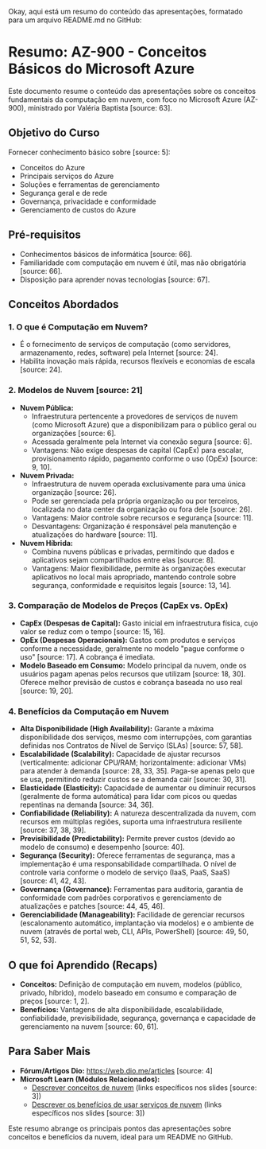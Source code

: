 Okay, aqui está um resumo do conteúdo das apresentações, formatado para um arquivo README.md no GitHub:
# Resumo: AZ-900 - Conceitos Básicos do Microsoft Azure

Este documento resume o conteúdo das apresentações sobre os conceitos fundamentais da computação em nuvem, com foco no Microsoft Azure (AZ-900), ministrado por Valéria Baptista [source: 63].

## Objetivo do Curso

Fornecer conhecimento básico sobre [source: 5]:
* Conceitos do Azure
* Principais serviços do Azure
* Soluções e ferramentas de gerenciamento
* Segurança geral e de rede
* Governança, privacidade e conformidade
* Gerenciamento de custos do Azure

## Pré-requisitos

* Conhecimentos básicos de informática [source: 66].
* Familiaridade com computação em nuvem é útil, mas não obrigatória [source: 66].
* Disposição para aprender novas tecnologias [source: 67].

## Conceitos Abordados

### 1. O que é Computação em Nuvem?
* É o fornecimento de serviços de computação (como servidores, armazenamento, redes, software) pela Internet [source: 24].
* Habilita inovação mais rápida, recursos flexíveis e economias de escala [source: 24].

### 2. Modelos de Nuvem [source: 21]
* **Nuvem Pública:**
    * Infraestrutura pertencente a provedores de serviços de nuvem (como Microsoft Azure) que a disponibilizam para o público geral ou organizações [source: 6].
    * Acessada geralmente pela Internet via conexão segura [source: 6].
    * Vantagens: Não exige despesas de capital (CapEx) para escalar, provisionamento rápido, pagamento conforme o uso (OpEx) [source: 9, 10].
* **Nuvem Privada:**
    * Infraestrutura de nuvem operada exclusivamente para uma única organização [source: 26].
    * Pode ser gerenciada pela própria organização ou por terceiros, localizada no data center da organização ou fora dele [source: 26].
    * Vantagens: Maior controle sobre recursos e segurança [source: 11].
    * Desvantagens: Organização é responsável pela manutenção e atualizações do hardware [source: 11].
* **Nuvem Híbrida:**
    * Combina nuvens públicas e privadas, permitindo que dados e aplicativos sejam compartilhados entre elas [source: 8].
    * Vantagens: Maior flexibilidade, permite às organizações executar aplicativos no local mais apropriado, mantendo controle sobre segurança, conformidade e requisitos legais [source: 13, 14].

### 3. Comparação de Modelos de Preços (CapEx vs. OpEx)
* **CapEx (Despesas de Capital):** Gasto inicial em infraestrutura física, cujo valor se reduz com o tempo [source: 15, 16].
* **OpEx (Despesas Operacionais):** Gastos com produtos e serviços conforme a necessidade, geralmente no modelo "pague conforme o uso" [source: 17]. A cobrança é imediata.
* **Modelo Baseado em Consumo:** Modelo principal da nuvem, onde os usuários pagam apenas pelos recursos que utilizam [source: 18, 30]. Oferece melhor previsão de custos e cobrança baseada no uso real [source: 19, 20].

### 4. Benefícios da Computação em Nuvem
* **Alta Disponibilidade (High Availability):** Garante a máxima disponibilidade dos serviços, mesmo com interrupções, com garantias definidas nos Contratos de Nível de Serviço (SLAs) [source: 57, 58].
* **Escalabilidade (Scalability):** Capacidade de ajustar recursos (verticalmente: adicionar CPU/RAM; horizontalmente: adicionar VMs) para atender à demanda [source: 28, 33, 35]. Paga-se apenas pelo que se usa, permitindo reduzir custos se a demanda cair [source: 30, 31].
* **Elasticidade (Elasticity):** Capacidade de aumentar ou diminuir recursos (geralmente de forma automática) para lidar com picos ou quedas repentinas na demanda [source: 34, 36].
* **Confiabilidade (Reliability):** A natureza descentralizada da nuvem, com recursos em múltiplas regiões, suporta uma infraestrutura resiliente [source: 37, 38, 39].
* **Previsibilidade (Predictability):** Permite prever custos (devido ao modelo de consumo) e desempenho [source: 40].
* **Segurança (Security):** Oferece ferramentas de segurança, mas a implementação é uma responsabilidade compartilhada. O nível de controle varia conforme o modelo de serviço (IaaS, PaaS, SaaS) [source: 41, 42, 43].
* **Governança (Governance):** Ferramentas para auditoria, garantia de conformidade com padrões corporativos e gerenciamento de atualizações e patches [source: 44, 45, 46].
* **Gerenciabilidade (Manageability):** Facilidade de gerenciar recursos (escalonamento automático, implantação via modelos) e o ambiente de nuvem (através de portal web, CLI, APIs, PowerShell) [source: 49, 50, 51, 52, 53].

## O que foi Aprendido (Recaps)

* **Conceitos:** Definição de computação em nuvem, modelos (público, privado, híbrido), modelo baseado em consumo e comparação de preços [source: 1, 2].
* **Benefícios:** Vantagens de alta disponibilidade, escalabilidade, confiabilidade, previsibilidade, segurança, governança e capacidade de gerenciamento na nuvem [source: 60, 61].

## Para Saber Mais

* **Fórum/Artigos Dio:** https://web.dio.me/articles [source: 4]
* **Microsoft Learn (Módulos Relacionados):**
    * [Descrever conceitos de nuvem](https://learn.microsoft.com/training/modules/describe-cloud-compute/) (links específicos nos slides [source: 3])
    * [Descrever os benefícios de usar serviços de nuvem](https://learn.microsoft.com/training/modules/describe-benefits-use-cloud-services/) (links específicos nos slides [source: 3])


Este resumo abrange os principais pontos das apresentações sobre conceitos e benefícios da nuvem, ideal para um README no GitHub.

